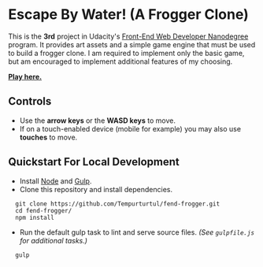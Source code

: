# Escape By Water! (A Frogger Clone)

This is the **3rd** project in Udacity's [Front-End Web Developer Nanodegree](https://www.udacity.com/course/front-end-web-developer-nanodegree--nd001) program. It provides art assets and a simple game engine that must be used to build a frogger clone. I am required to implement only the basic game, but am encouraged to implement additional features of my choosing.

**[Play here.](http://tempurturtul.github.io/fend-frogger/)**

## Controls

- Use the **arrow keys** or the **WASD keys** to move.
- If on a touch-enabled device (mobile for example) you may also use **touches** to move.

## Quickstart For Local Development

- Install [Node](https://nodejs.org/en/) and [Gulp](http://gulpjs.com/).
- Clone this repository and install dependencies.
```
  git clone https://github.com/Tempurturtul/fend-frogger.git
  cd fend-frogger/
  npm install
```
- Run the default gulp task to lint and serve source files. *(See `gulpfile.js` for additional tasks.)*
```
  gulp
```
